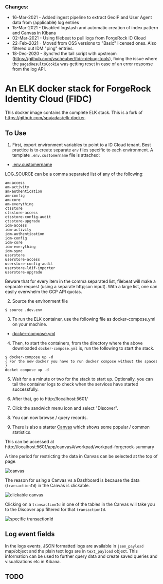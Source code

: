 ### Changes:

- 16-Mar-2021 - Added ingest pipeline to extract GeoIP and User Agent data from (applicable) log entries
- 15-Mar-2021 - Disabled logstash and automatic creation of index pattern and Canvas in Kibana
- 02-Mar-2021 - Using filebeat to pull logs from ForgeRock ID Cloud
- 22-Feb-2021 - Moved from OSS versions to "Basic" licensed ones. Also filtered out IDM "ping" entries.
- 18-Dec-2020 - Sync'ed the tail script with upstream (https://github.com/vscheuber/fidc-debug-tools), fixing the issue where the `pagedResultsCookie` was getting reset in case of an error response from the log API.


# An ELK docker stack for ForgeRock Identity Cloud (FIDC)
This docker image contains the complete ELK stack. This is a fork of https://github.com/spujadas/elk-docker.

## To Use

1. First, export environment variables to point to a ID Cloud tenant. Best practice is to create separate `env` files specific to each environment. A template `.env.customername` file is attached:

- [.env.customername](https://github.com/sandman0/elk-docker/blob/master/env.customername)

LOG_SOURCE can be a comma separated list of any of the following:
```
am-access
am-activity
am-authentication
am-config
am-core
am-everything
ctsstore
ctsstore-access
ctsstore-config-audit
ctsstore-upgrade
idm-access
idm-activity
idm-authentication
idm-config
idm-core
idm-everything
idm-sync
userstore
userstore-access
userstore-config-audit
userstore-ldif-importer
userstore-upgrade
```
Beware that for every item in the comma separated list, filebeat will make a separate request (using a separate httpjson input). With a large list, one can easily overwhelm the GCP API quotas.

2. Source the environment file

```
$ source .dev.env
```

3. To run the ELK container, use the following file as docker-compose.yml on your machine.

- [docker-compose.yml](https://github.com/sandman0/elk-docker/blob/master/docker-compose.yml)

4. Then, to start the containers, from the directory where the above downloaded `docker-compose.yml` is, run the following to start the stack.
```
$ docker-compose up -d
{ For the new docker you have to run docker compose without the spaces }
docket compose up -d
```

5. Wait for a a minute or two for the stack to start up. Optionally, you can tail the container logs to check when the services have started successfully.

6. After that, go to http://localhost:5601/

7. Click the sandwich menu icon and select "Discover".

8. You can now browse / query records.

9. There is also a starter [Canvas](https://www.elastic.co/webinars/intro-to-canvas-a-new-way-to-tell-visual-stories-in-kibana) which shows some popular / common statistics.

This can be accessed at http://localhost:5601/app/canvas#/workpad/workpad-forgerock-summary

A time period for restricting the data in Canvas can be selected at the top of page.

![canvas](https://github.com/sandman0/elk-docker/raw/master/images/canvas1.png)

The reason for using a Canvas vs a Dashboard is because the data (`transactionId`) in the Canvas is clickable.

![clickable canvas](https://github.com/sandman0/elk-docker/raw/master/images/canvas2.png)

Clicking on a `transactionId` in one of the tables in the Canvas will take you to the Discover app filtered for that `transactionId`.

![specific transactionId](https://github.com/sandman0/elk-docker/raw/master/images/discover.png)

## Log event fields
In the logs events, JSON formatted logs are available in `json_payload` map/object and the plain text logs are in `text_payload` object. This information can be used to further query data and create saved queries and visualizations etc in Kibana.

## TODO
